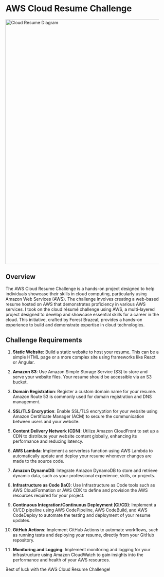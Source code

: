 # AWS Cloud Resume Challenge

<img width="805" alt="Cloud Resume Diagram" src="https://github.com/TrePeezy/aws-cloud-resume-challenge/assets/112181087/85a87b3b-4d80-42fa-b8fd-ce2d73608422">

## Overview

The AWS Cloud Resume Challenge is a hands-on project designed to help individuals showcase their skills in cloud computing, particularly using Amazon Web Services (AWS). The challenge involves creating a web-based resume hosted on AWS that demonstrates proficiency in various AWS services. I took on the cloud résumé challenge using AWS, a multi-layered project designed to develop and showcase essential skills for a career in the cloud. This initiative, crafted by Forest Brazeal, provides a hands-on experience to build and demonstrate expertise in cloud technologies.

## Challenge Requirements

1. **Static Website**: Build a static website to host your resume. This can be a simple HTML page or a more complex site using frameworks like React or Angular.

2. **Amazon S3**: Use Amazon Simple Storage Service (S3) to store and serve your website files. Your resume should be accessible via an S3 bucket.

3. **Domain Registration**: Register a custom domain name for your resume. Amazon Route 53 is commonly used for domain registration and DNS management.

4. **SSL/TLS Encryption**: Enable SSL/TLS encryption for your website using Amazon Certificate Manager (ACM) to secure the communication between users and your website.

5. **Content Delivery Network (CDN)**: Utilize Amazon CloudFront to set up a CDN to distribute your website content globally, enhancing its performance and reducing latency.

6. **AWS Lambda**: Implement a serverless function using AWS Lambda to automatically update and deploy your resume whenever changes are made to the source code.

7. **Amazon DynamoDB**: Integrate Amazon DynamoDB to store and retrieve dynamic data, such as your professional experience, skills, or projects.

8. **Infrastructure as Code (IaC)**: Use Infrastructure as Code tools such as AWS CloudFormation or AWS CDK to define and provision the AWS resources required for your project.

9. **Continuous Integration/Continuous Deployment (CI/CD)**: Implement a CI/CD pipeline using AWS CodePipeline, AWS CodeBuild, and AWS CodeDeploy to automate the testing and deployment of your resume updates.

10. **GitHub Actions**: Implement GitHub Actions to automate workflows, such as running tests and deploying your resume, directly from your GitHub repository.

11. **Monitoring and Logging**: Implement monitoring and logging for your infrastructure using Amazon CloudWatch to gain insights into the performance and health of your AWS resources.


Best of luck with the AWS Cloud Resume Challenge!
